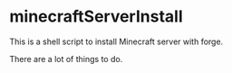 # minecraftServerInstall
This is a shell script to install Minecraft server with forge.

There are a lot of things to do.
